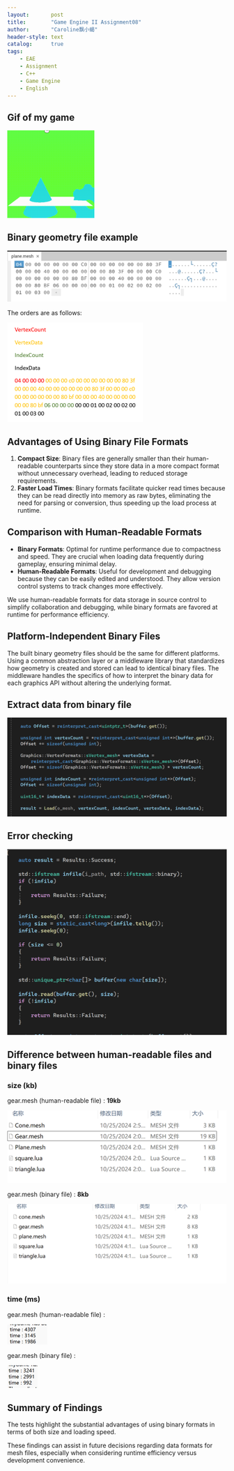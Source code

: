```yaml
---
layout:       post
title:        "Game Engine II Assignment08"
author:       "Caroline飘小蝎"
header-style: text
catalog:      true
tags:
    - EAE
    - Assignment
    - C++
    - Game Engine
    - English
---
```


## Gif of my game

<img src="\assets\eae\assignment7\RecordingAssignment7.gif" style="zoom:50%;" />

## Binary geometry file example

<img src="\assets\eae\assignment8\1.png" style="zoom:50%;" />

The orders are as follows:

<img src="\assets\eae\assignment8\2.png" style="zoom:50%;" />

##  Advantages of Using Binary File Formats

1. **Compact Size**: Binary files are generally smaller than their human-readable counterparts since they store data in a more compact format without unnecessary overhead, leading to reduced storage requirements.
2. **Faster Load Times**: Binary formats facilitate quicker read times because they can be read directly into memory as raw bytes, eliminating the need for parsing or conversion, thus speeding up the load process at runtime.

## Comparison with Human-Readable Formats

- **Binary Formats**: Optimal for runtime performance due to compactness and speed. They are crucial when loading data frequently during gameplay, ensuring minimal delay.
- **Human-Readable Formats**: Useful for development and debugging because they can be easily edited and understood. They allow version control systems to track changes more effectively.

We use human-readable formats for data storage in source control to simplify collaboration and debugging, while binary formats are favored at runtime for performance efficiency.

## Platform-Independent Binary Files

The built binary geometry files should be the same for different platforms. Using a common abstraction layer or a middleware library that standardizes how geometry is created and stored can lead to identical binary files. The middleware handles the specifics of how to interpret the binary data for each graphics API without altering the underlying format.

## Extract data from binary file

<img src="\assets\eae\assignment8\3.png" style="zoom:50%;" />

## Error checking

<img src="\assets\eae\assignment8\4.png" style="zoom:50%;" />

## Difference between human-readable files and binary files

### size (kb)

gear.mesh (human-readable file) : **19kb**

<img src="\assets\eae\assignment8\6.png" style="zoom:50%;" />

gear.mesh (binary file) : **8kb**

<img src="\assets\eae\assignment8\5.png" style="zoom:50%;" />

### time (ms)

gear.mesh (human-readable file) : 

<img src="\assets\eae\assignment8\7.png" style="zoom:50%;" />

gear.mesh (binary file) : 

<img src="\assets\eae\assignment8\8.png" style="zoom:50%;" />

## Summary of Findings

The tests highlight the substantial advantages of using binary formats in terms of both size and loading speed. 

These findings can assist in future decisions regarding data formats for mesh files, especially when considering runtime efficiency versus development convenience.
